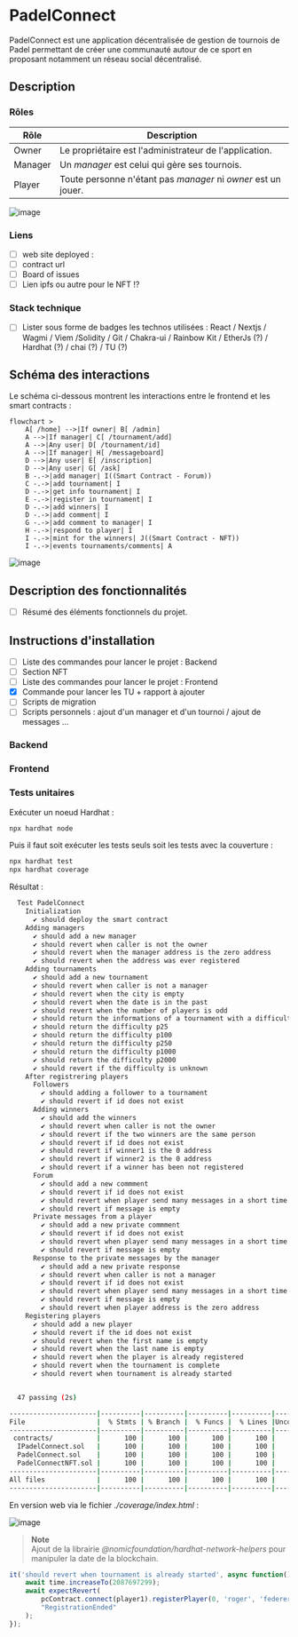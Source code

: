# PadelConnect

PadelConnect est une application décentralisée de gestion de tournois de Padel permettant de créer une communauté autour de ce sport en proposant notamment un réseau social décentralisé.  

## Description

### Rôles
| Rôle | Description |
|----|----|
| Owner | Le propriétaire est l'administrateur de l'application. |
| Manager | Un <i>manager</i> est celui qui gère ses tournois. |
| Player | Toute personne n'étant pas <i>manager</i> ni <i>owner</i> est un jouer. |  

![image](https://github.com/mickablondo/PadelConnect/assets/36310658/1964eb71-1d91-4818-a37c-eef5154365f4)  

### Liens

- [ ] web site deployed : 
- [ ] contract url
- [ ] Board of issues
- [ ] Lien ipfs ou autre pour le NFT !?

### Stack technique

- [ ] Lister sous forme de badges les technos utilisées : React / Nextjs / Wagmi / Viem /Solidity / Git / Chakra-ui / Rainbow Kit / EtherJs (?) / Hardhat (?) / chai (?) / TU (?)

## Schéma des interactions
Le schéma ci-dessous montrent les interactions entre le frontend et les smart contracts :  
```mermaid
flowchart >
    A[ /home] -->|If owner| B[ /admin]
    A -->|If manager| C[ /tournament/add]
    A -->|Any user| D[ /tournament/id]
    A -->|If manager| H[ /messageboard]
    D -->|Any user| E[ /inscription]
    D -->|Any user| G[ /ask]
    B -.->|add manager| I((Smart Contract - Forum))
    C -.->|add tournament| I
    D -.->|get info tournament| I
    E -.->|register in tournament| I
    D -.->|add winners| I
    D -.->|add comment| I
    G -.->|add comment to manager| I
    H -.->|respond to player| I
    I -.->|mint for the winners| J((Smart Contract - NFT))
    I -.->|events tournaments/comments| A
```
![image](https://github.com/mickablondo/PadelConnect/assets/36310658/2214d57d-b78b-4f01-93a0-ccec16eb74e1)


## Description des fonctionnalités

- [ ] Résumé des éléments fonctionnels du projet.

## Instructions d'installation

- [ ] Liste des commandes pour lancer le projet : Backend
- [ ] Section NFT
- [ ] Liste des commandes pour lancer le projet : Frontend
- [X] Commande pour lancer les TU + rapport à ajouter
- [ ] Scripts de migration
- [ ] Scripts personnels : ajout d'un manager et d'un tournoi / ajout de messages ...

### Backend
### Frontend
### Tests unitaires
Exécuter un noeud Hardhat : 
```bash
npx hardhat node
```
Puis il faut soit exécuter les tests seuls soit les tests avec la couverture :  
```bash
npx hardhat test  
npx hardhat coverage
```

Résultat :  
```bash
  Test PadelConnect
    Initialization
      ✔ should deploy the smart contract
    Adding managers
      ✔ should add a new manager
      ✔ should revert when caller is not the owner
      ✔ should revert when the manager address is the zero address
      ✔ should revert when the address was ever registered
    Adding tournaments
      ✔ should add a new tournament
      ✔ should revert when caller is not a manager
      ✔ should revert when the city is empty
      ✔ should revert when the date is in the past
      ✔ should revert when the number of players is odd
      ✔ should return the informations of a tournament with a difficulty p500
      ✔ should return the difficulty p25
      ✔ should return the difficulty p100
      ✔ should return the difficulty p250
      ✔ should return the difficulty p1000
      ✔ should return the difficulty p2000
      ✔ should revert if the difficulty is unknown
    After registrering players
      Followers
        ✔ should adding a follower to a tournament
        ✔ should revert if id does not exist
      Adding winners
        ✔ should add the winners
        ✔ should revert when caller is not the owner
        ✔ should revert if the two winners are the same person
        ✔ should revert if id does not exist
        ✔ should revert if winner1 is the 0 address
        ✔ should revert if winner2 is the 0 address
        ✔ should revert if a winner has been not registered
      Forum
        ✔ should add a new commment
        ✔ should revert if id does not exist
        ✔ should revert when player send many messages in a short time
        ✔ should revert if message is empty
      Private messages from a player
        ✔ should add a new private commment
        ✔ should revert if id does not exist
        ✔ should revert when player send many messages in a short time
        ✔ should revert if message is empty
      Response to the private messages by the manager
        ✔ should add a new private response
        ✔ should revert when caller is not a manager
        ✔ should revert if id does not exist
        ✔ should revert when player send many messages in a short time
        ✔ should revert if message is empty
        ✔ should revert when player address is the zero address
    Registering players
      ✔ should add a new player
      ✔ should revert if the id does not exist
      ✔ should revert when the first name is empty
      ✔ should revert when the last name is empty
      ✔ should revert when the player is already registered
      ✔ should revert when the tournament is complete
      ✔ should revert when tournament is already started


  47 passing (2s)

----------------------|----------|----------|----------|----------|----------------|
File                  |  % Stmts | % Branch |  % Funcs |  % Lines |Uncovered Lines |
----------------------|----------|----------|----------|----------|----------------|
 contracts/           |      100 |      100 |      100 |      100 |                |
  IPadelConnect.sol   |      100 |      100 |      100 |      100 |                |
  PadelConnect.sol    |      100 |      100 |      100 |      100 |                |
  PadelConnectNFT.sol |      100 |      100 |      100 |      100 |                |
----------------------|----------|----------|----------|----------|----------------|
All files             |      100 |      100 |      100 |      100 |                |
----------------------|----------|----------|----------|----------|----------------|
```

En version web via le fichier <i>./coverage/index.html</i> :  
  
![image](https://github.com/mickablondo/PadelConnect/assets/36310658/43f9a92e-0d84-4969-8b00-6d874ce8b0be)
  
  
> **Note**  
> Ajout de la librairie <i>@nomicfoundation/hardhat-network-helpers</i> pour manipuler la date de la blockchain.


```js
it('should revert when tournament is already started', async function() {
    await time.increaseTo(2087697299);
    await expectRevert(
        pcContract.connect(player1).registerPlayer(0, 'roger', 'federer'),
        "RegistrationEnded"
    );
});
```
